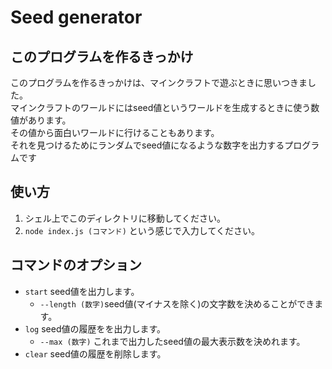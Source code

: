 # Seed generator
## このプログラムを作るきっかけ
このプログラムを作るきっかけは、マインクラフトで遊ぶときに思いつきました。<br>
マインクラフトのワールドにはseed値というワールドを生成するときに使う数値があります。<br>
その値から面白いワールドに行けることもあります。<br>
それを見つけるためにランダムでseed値になるような数字を出力するプログラムです
## 使い方
1. シェル上でこのディレクトリに移動してください。
2. `node index.js (コマンド)` という感じで入力してください。
## コマンドのオプション
- `start` seed値を出力します。
	- `--length (数字)`seed値(マイナスを除く)の文字数を決めることができます。
- `log` seed値の履歴をを出力します。
	- `--max (数字)` これまで出力したseed値の最大表示数を決めれます。
- `clear` seed値の履歴を削除します。
